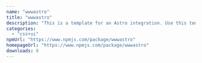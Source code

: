 ```yaml
---
name: "wwwastro"
title: "wwwastro"
description: "This is a template for an Astro integration. Use this template for writing integrations to use in multiple projects or publish to NPM."
categories:
  - "css+ui"
npmUrl: "https://www.npmjs.com/package/wwwastro"
homepageUrl: "https://www.npmjs.com/package/wwwastro"
downloads: 8
---
```

